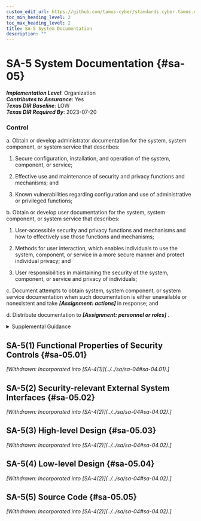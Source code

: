 ```yaml
---
custom_edit_url: https://github.com/tamus-cyber/standards.cyber.tamus.edu/tree/main/static/content/tamus.edu/TAMUS_profile.xml
toc_min_heading_level: 2
toc_max_heading_level: 2
title: SA-5 System Documentation
description: ""
---
```


# SA-5 System Documentation {#sa-05}

_**Implementation Level**_: Organization\
_**Contributes to Assurance**_: Yes\
_**Texas DIR Baseline**_: LOW\
_**Texas DIR Required By**_: 2023-07-20

### Control

a. Obtain or develop administrator documentation for the system, system component, or system service that describes:

1. Secure configuration, installation, and operation of the system, component, or service;

2. Effective use and maintenance of security and privacy functions and mechanisms; and

3. Known vulnerabilities regarding configuration and use of administrative or privileged functions;

b. Obtain or develop user documentation for the system, system component, or system service that describes:

1. User-accessible security and privacy functions and mechanisms and how to effectively use those functions and mechanisms;

2. Methods for user interaction, which enables individuals to use the system, component, or service in a more secure manner and protect individual privacy; and

3. User responsibilities in maintaining the security of the system, component, or service and privacy of individuals;

c. Document attempts to obtain system, system component, or system service documentation when such documentation is either unavailable or nonexistent and take <strong> <em>[Assignment: actions]</em> </strong> in response; and

d. Distribute documentation to <strong> <em>[Assignment: personnel or roles]</em> </strong>.

<details>
  <summary>Supplemental Guidance</summary>

System documentation helps personnel understand the implementation and operation of controls. Organizations consider establishing specific measures to determine the quality and completeness of the content provided. System documentation may be used to support the management of supply chain risk, incident response, and other functions. Personnel or roles that require documentation include system owners, system security officers, and system administrators. Attempts to obtain documentation include contacting manufacturers or suppliers and conducting web-based searches. The inability to obtain documentation may occur due to the age of the system or component or the lack of support from developers and contractors. When documentation cannot be obtained, organizations may need to recreate the documentation if it is essential to the implementation or operation of the controls. The protection provided for the documentation is commensurate with the security category or classification of the system. Documentation that addresses system vulnerabilities may require an increased level of protection. Secure operation of the system includes initially starting the system and resuming secure system operation after a lapse in system operation.

</details>

## SA-5(1) Functional Properties of Security Controls {#sa-05.01}


<prop xmlns="http://csrc.nist.gov/ns/oscal/1.0" name="status" value="withdrawn">
               <em>[Withdrawn: Incorporated into [SA-4(1)](../../sa/sa-04#sa-04.01).]</em>
            </prop>
            

## SA-5(2) Security-relevant External System Interfaces {#sa-05.02}


<prop xmlns="http://csrc.nist.gov/ns/oscal/1.0" name="status" value="withdrawn">
               <em>[Withdrawn: Incorporated into [SA-4(2)](../../sa/sa-04#sa-04.02).]</em>
            </prop>
            

## SA-5(3) High-level Design {#sa-05.03}


<prop xmlns="http://csrc.nist.gov/ns/oscal/1.0" name="status" value="withdrawn">
               <em>[Withdrawn: Incorporated into [SA-4(2)](../../sa/sa-04#sa-04.02).]</em>
            </prop>
            

## SA-5(4) Low-level Design {#sa-05.04}


<prop xmlns="http://csrc.nist.gov/ns/oscal/1.0" name="status" value="withdrawn">
               <em>[Withdrawn: Incorporated into [SA-4(2)](../../sa/sa-04#sa-04.02).]</em>
            </prop>
            

## SA-5(5) Source Code {#sa-05.05}


<prop xmlns="http://csrc.nist.gov/ns/oscal/1.0" name="status" value="withdrawn">
               <em>[Withdrawn: Incorporated into [SA-4(2)](../../sa/sa-04#sa-04.02).]</em>
            </prop>
            

